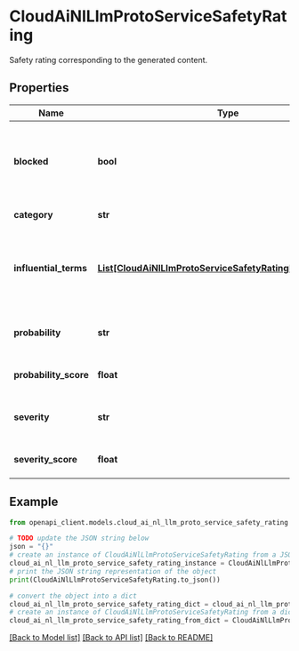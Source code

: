 # CloudAiNlLlmProtoServiceSafetyRating

Safety rating corresponding to the generated content.

## Properties

Name | Type | Description | Notes
------------ | ------------- | ------------- | -------------
**blocked** | **bool** | Indicates whether the content was filtered out because of this rating. | [optional] 
**category** | **str** | Harm category. | [optional] 
**influential_terms** | [**List[CloudAiNlLlmProtoServiceSafetyRatingInfluentialTerm]**](CloudAiNlLlmProtoServiceSafetyRatingInfluentialTerm.md) | The influential terms that could potentially block the response. | [optional] 
**probability** | **str** | Harm probability levels in the content. | [optional] 
**probability_score** | **float** | Harm probability score. | [optional] 
**severity** | **str** | Harm severity levels in the content. | [optional] 
**severity_score** | **float** | Harm severity score. | [optional] 

## Example

```python
from openapi_client.models.cloud_ai_nl_llm_proto_service_safety_rating import CloudAiNlLlmProtoServiceSafetyRating

# TODO update the JSON string below
json = "{}"
# create an instance of CloudAiNlLlmProtoServiceSafetyRating from a JSON string
cloud_ai_nl_llm_proto_service_safety_rating_instance = CloudAiNlLlmProtoServiceSafetyRating.from_json(json)
# print the JSON string representation of the object
print(CloudAiNlLlmProtoServiceSafetyRating.to_json())

# convert the object into a dict
cloud_ai_nl_llm_proto_service_safety_rating_dict = cloud_ai_nl_llm_proto_service_safety_rating_instance.to_dict()
# create an instance of CloudAiNlLlmProtoServiceSafetyRating from a dict
cloud_ai_nl_llm_proto_service_safety_rating_from_dict = CloudAiNlLlmProtoServiceSafetyRating.from_dict(cloud_ai_nl_llm_proto_service_safety_rating_dict)
```
[[Back to Model list]](../README.md#documentation-for-models) [[Back to API list]](../README.md#documentation-for-api-endpoints) [[Back to README]](../README.md)


